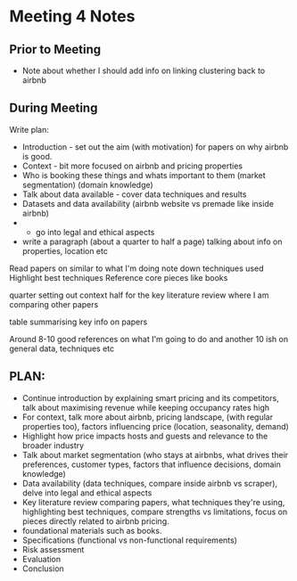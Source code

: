 # Meeting 4 Notes

## Prior to Meeting
- Note about whether I should add info on linking clustering back to airbnb


## During Meeting
Write plan:
- Introduction - set out the aim (with motivation) for papers on why airbnb is good.
- Context - bit more focused on airbnb and pricing properties
- Who is booking these things and whats important to them (market segmentation) (domain knowledge)
- Talk about data available - cover data techniques and results
- Datasets and data availability (airbnb website vs premade like inside airbnb)
- - go into legal and ethical aspects
- write a paragraph (about a quarter to half a page) talking about info on properties, location etc

Read papers on similar to what I'm doing
note down techniques used
Highlight best techniques
Reference core pieces like books

quarter setting out context
half for the key literature review where I am comparing other papers

table summarising key info on papers

Around 8-10 good references on what I'm going to do and another 10 ish on general data, techniques etc


## PLAN:
- Continue introduction by explaining smart pricing and its competitors, talk about maximising revenue while keeping occupancy rates high
- For context, talk more about airbnb, pricing landscape, (with regular properties too), factors influencing price (location, seasonality, demand)
- Highlight how price impacts hosts and guests and relevance to the broader industry
- Talk about market segmentation (who stays at airbnbs, what drives their preferences, customer types, factors that influence decisions, domain knowledge)
- Data availability (data techniques, compare inside airbnb vs scraper), delve into legal and ethical aspects
- Key literature review comparing papers, what techniques they're using, highlighting best techniques, compare strengths vs limitations, focus on pieces directly related to airbnb pricing.
- foundational materials such as books.
- Specifications (functional vs non-functional requirements)
- Risk assessment
- Evaluation
- Conclusion